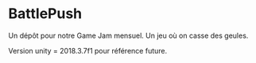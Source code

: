 # BattlePush
Un dépôt pour notre Game Jam mensuel. Un jeu où on casse des geules.

Version unity = 2018.3.7f1 pour référence future.
